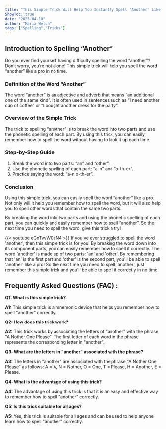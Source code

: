 ```yaml
---
title: "This Simple Trick Will Help You Instantly Spell 'Another' Like a Pro!"
ShowToc: true 
date: "2023-04-10"
author: "Maria Welch" 
tags: ["Spelling","Tricks"]
---
```

## Introduction to Spelling “Another”

Do you ever find yourself having difficulty spelling the word “another”? Don’t worry, you’re not alone! This simple trick will help you spell the word “another” like a pro in no time.

### Definition of the Word “Another”

The word “another” is an adjective and adverb that means “an additional one of the same kind”. It is often used in sentences such as “I need another cup of coffee” or “I bought another dress for the party”. 

### Overview of the Simple Trick

The trick to spelling “another” is to break the word into two parts and use the phonetic spelling of each part. By using this trick, you can easily remember how to spell the word without having to look it up each time. 

### Step-by-Step Guide

1. Break the word into two parts: “an” and “other”. 
2. Use the phonetic spelling of each part: “a-n” and “o-th-er”. 
3. Practice saying the word: “a-n o-th-er”. 

### Conclusion

Using this simple trick, you can easily spell the word “another” like a pro. Not only will it help you remember how to spell the word, but it will also help you to spell other words that contain the same two parts. 

By breaking the word into two parts and using the phonetic spelling of each part, you can quickly and easily remember how to spell “another”. So the next time you need to spell the word, give this trick a try!

{{< youtube eGnTvvW0eN4 >}} 
If you've ever struggled to spell the word 'another', then this simple trick is for you! By breaking the word down into its component parts, you can easily remember how to spell it correctly. The word 'another' is made up of two parts: 'an' and 'other'. By remembering that 'an' is the first part and 'other' is the second part, you'll be able to spell 'another' like a pro! So the next time you need to spell 'another', just remember this simple trick and you'll be able to spell it correctly in no time.

## Frequently Asked Questions (FAQ) :
**Q1: What is this simple trick?**

**A1:** This simple trick is a mnemonic device that helps you remember how to spell "another" correctly. 

**Q2: How does this trick work?**

**A2:** This trick works by associating the letters of "another" with the phrase "A Nother One Please". The first letter of each word in the phrase represents the corresponding letter in "another".

**Q3: What are the letters in "another" associated with the phrase?**

**A3:** The letters in "another" are associated with the phrase "A Nother One Please" as follows: A = A, N = Nother, O = One, T = Please, H = Another, E = Please.

**Q4: What is the advantage of using this trick?**

**A4:** The advantage of using this trick is that it is an easy and effective way to remember how to spell "another" correctly.

**Q5: Is this trick suitable for all ages?**

**A5:** Yes, this trick is suitable for all ages and can be used to help anyone learn how to spell "another" correctly.





